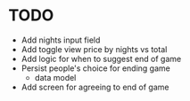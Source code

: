 # TODO
* Add nights input field
* Add toggle view price by nights vs total
* Add logic for when to suggest end of game
* Persist people's choice for ending game
  * data model
* Add screen for agreeing to end of game